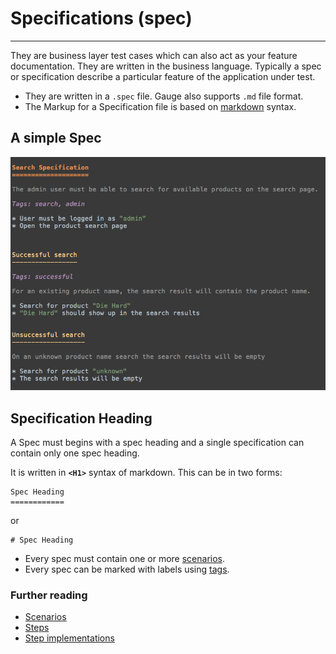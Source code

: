 # Specifications (spec)
---------
They are business layer test cases which can also act as your feature documentation. They are written in the business language. Typically a spec or specification describe a particular feature of the application under test.

* They are written in a `.spec` file. Gauge also supports `.md` file format.
* The Markup for a Specification file is based on [markdown](https://en.wikipedia.org/wiki/Markdown) syntax.

## A simple Spec

![Spec](images/spec.png "Specification")


## Specification Heading

A Spec must begins with a spec heading and a single specification can contain only one spec heading.

It is written in **`<H1>`** syntax of markdown. This can be in two forms:

```
Spec Heading
============
```

 or

```
# Spec Heading
```

* Every spec must contain one or more [scenarios](scenarios.md).
* Every spec can be marked with labels using [tags](tags.md).

### Further reading

* [Scenarios](scenarios.md)
* [Steps](steps.md)
* [Step implementations](language_features/step_implementations.md)
